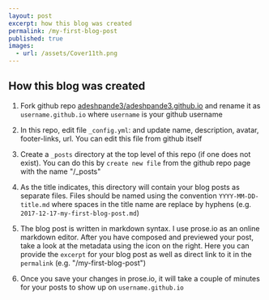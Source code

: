 ```yaml
---
layout: post
excerpt: how this blog was created
permalink: /my-first-blog-post
published: true
images:
  - url: /assets/Cover11th.png
---
```



## How this blog was created

1. Fork github repo [adeshpande3/adeshpande3.github.io](https://github.com/adeshpande3/adeshpande3.github.io) and rename it as `username.github.io` where `username` is your github username
 
1. In this repo, edit file `_config.yml`: and update name, description, avatar, footer-links, url. You can edit this file from github itself

1. Create a `_posts` directory at the top level of this repo (if one does not exist). You can do this by `create new file` from the github repo page with the name "/_posts"

1. As the title indicates, this directory will contain your blog posts as separate files. Files should be named using the convention `YYYY-MM-DD-title.md` where spaces in the title name are replace by hyphens (e.g. `2017-12-17-my-first-blog-post.md`)

1. The blog post is written in markdown syntax. I use prose.io as an online markdown editor. After you have composed and previewed your post, take a look at the metadata using the icon on the right. Here you can provide the `excerpt` for your blog post as well as direct link to it in the `permalink` (e.g. "/my-first-blog-post")

1. Once you save your changes in prose.io, it will take a couple of minutes for your posts to show up on `username.github.io`
